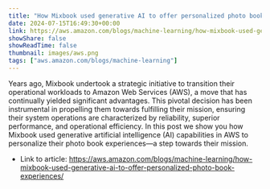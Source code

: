 ```yaml
---
title: "How Mixbook used generative AI to offer personalized photo book experiences"
date: 2024-07-15T16:49:30+00:00
link: https://aws.amazon.com/blogs/machine-learning/how-mixbook-used-generative-ai-to-offer-personalized-photo-book-experiences/
showShare: false
showReadTime: false
thumbnail: images/aws.png
tags: ["aws.amazon.com/blogs/machine-learning"]
---
```

Years ago, Mixbook undertook a strategic initiative to transition their operational workloads to Amazon Web Services (AWS), a move that has continually yielded significant advantages. This pivotal decision has been instrumental in propelling them towards fulfilling their mission, ensuring their system operations are characterized by reliability, superior performance, and operational efficiency. In this post we show you how Mixbook used generative artificial intelligence (AI) capabilities in AWS to personalize their photo book experiences—a step towards their mission.

- Link to article: https://aws.amazon.com/blogs/machine-learning/how-mixbook-used-generative-ai-to-offer-personalized-photo-book-experiences/